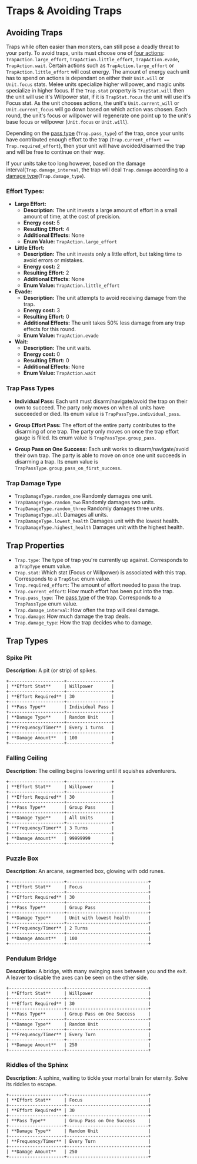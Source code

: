 # Traps & Avoiding Traps

## Avoiding Traps

Traps while often easier than monsters, can still pose a deadly threat to your party. To avoid traps, units must choose one of [four actions](#effort-types): ```TrapAction.large_effort```, ```TrapAction.little_effort```, ```TrapAction.evade```, ```TrapAction.wait```. Certain actions such as ```TrapAction.large_effort``` or ```TrapAction.little_effort``` will cost energy. The amount of energy each unit has to spend on actions is dependant on either their ```Unit.will``` or ```Unit.focus``` stats. Melee units specialize higher willpower, and magic units specialize in higher focus. If the ```Trap.stat``` property is ```TrapStat.will``` then the unit will use it's Willpower stat, if it is ```TrapStat.focus``` the unit will use it's Focus stat. As the unit chooses actions, the unit's ```Unit.current_will``` or ```Unit.current_focus``` will go down based on which action was chosen. Each round, the unit's focus or willpower will regenerate one point up to the unit's base focus or willpower (```Unit.focus``` or ```Unit.will```).

Depending on the [pass type](#trap-pass-types) (```Trap.pass_type```) of the trap, once your units have contributed enough effort to the trap (```Trap.current_effort == Trap.required_effort```), then your unit will have avoided/disarmed the trap and will be free to continue on their way.

If your units take too long however, based on the damage interval(```Trap.damage_interval```, the trap will deal ```Trap.damage``` according to a [damage type](#trap-damage-type)(```Trap.damage_type```).


### Effort Types:
- **Large Effort:** 
    - **Description:** The unit invests a large amount of effort in a small amount of time, at the cost of precision.
    - **Energy cost:** 5
    - **Resulting Effort:** 4
    - **Additional Effects:** None
    - **Enum Value:** ```TrapAction.large_effort```
- **Little Effort:** 
    - **Description:** The unit invests only a little effort, but taking time to avoid errors or mistakes.
    - **Energy cost:** 2
    - **Resulting Effort:** 2
    - **Additional Effects:** None
    - **Enum Value:** ```TrapAction.little_effort```
- **Evade:** 
    - **Description:** The unit attempts to avoid receiving damage from the trap.
    - **Energy cost:** 3
    - **Resulting Effort:** 0
    - **Additional Effects:** The unit takes 50% less damage from any trap effects for this round. 
    - **Enum Value:** ```TrapAction.evade```
- **Wait:** 
    - **Description:** The unit waits.
    - **Energy cost:** 0
    - **Resulting Effort:** 0
    - **Additional Effects:** None
    - **Enum Value:** ```TrapAction.wait```

### Trap Pass Types

- **Individual Pass:** Each unit must disarm/navigate/avoid the trap on their own to succeed. The party only moves on when all units have succeeded or died. Its enum value is ```TrapPassType.individual_pass```.

- **Group Effort Pass:** The effort of the entire party contributes to the disarming of one trap. The party only moves on once the trap effort gauge is filled. Its enum value is ```TrapPassType.group_pass```.

- **Group Pass on One Success:** Each unit works to disarm/navigate/avoid their own trap. The party is able to move on once one unit succeeds in disarming a trap. Its enum value is ```TrapPassType.group_pass_on_first_success```.

### Trap Damage Type

- ```TrapDamageType.random_one``` Randomly damages one unit.
- ```TrapDamageType.random_two``` Randomly damages two units.
- ```TrapDamageType.random_three``` Randomly damages three units.
- ```TrapDamageType.all``` Damages all units.
- ```TrapDamageType.lowest_health``` Damages unit with the lowest health.
- ```TrapDamageType.highest_health``` Damages unit with the highest health.

## Trap Properties

- ```Trap.type```: The type of trap you're currently up against. Corresponds to a ```TrapType``` enum value.
- ```Trap.stat```: Which stat (Focus or Willpower) is associated with this trap. Corresponds to a ```TrapStat``` enum value.
- ```Trap.required_effort```: The amount of effort needed to pass the trap.
- ```Trap.current_effort```: How much effort has been put into the trap.
- ```Trap.pass_type```: The [pass type](#trap-pass-types) of the trap. Corresponds to a ```TrapPassType``` enum value.
- ```Trap.damage_interval```: How often the trap will deal damage.
- ```Trap.damage```: How much damage the trap deals.
- ```Trap.damage_type```: How the trap decides who to damage.


## Trap Types

### Spike Pit
**Description:** A pit (or strip) of spikes. 

```eval_rst
+---------------------+-----------------+
| **Effort Stat**     | Willpower       |
+---------------------+-----------------+
| **Effort Required** | 30              |
+---------------------+-----------------+
| **Pass Type**       | Individual Pass |
+---------------------+-----------------+
| **Damage Type**     | Random Unit     |
+---------------------+-----------------+
| **Frequency/Timer** | Every 1 turns   |
+---------------------+-----------------+
| **Damage Amount**   | 100             |
+---------------------+-----------------+
```

### Falling Ceiling
**Description:** The ceiling begins lowering until it squishes adventurers.

```eval_rst
+---------------------+-----------------+
| **Effort Stat**     | Willpower       |
+---------------------+-----------------+
| **Effort Required** | 30              |
+---------------------+-----------------+
| **Pass Type**       | Group Pass      |
+---------------------+-----------------+
| **Damage Type**     | All Units       |
+---------------------+-----------------+
| **Frequency/Timer** | 3 Turns         |
+---------------------+-----------------+
| **Damage Amount**   | 99999999        |
+---------------------+-----------------+
```


### Puzzle Box
**Description:** An arcane, segmented box, glowing with odd runes. 

```eval_rst
+---------------------+-------------------------------+
| **Effort Stat**     | Focus                         |
+---------------------+-------------------------------+
| **Effort Required** | 30                            |
+---------------------+-------------------------------+
| **Pass Type**       | Group Pass                    |
+---------------------+-------------------------------+
| **Damage Type**     | Unit with lowest health       |
+---------------------+-------------------------------+
| **Frequency/Timer** | 2 Turns                       |
+---------------------+-------------------------------+
| **Damage Amount**   | 100                           |
+---------------------+-------------------------------+
```

### Pendulum Bridge
**Description:** A bridge, with many swinging axes between you and the exit. A leaver to disable the axes can be seen on the other side.

```eval_rst
+---------------------+-------------------------------+
| **Effort Stat**     | Willpower                     |
+---------------------+-------------------------------+
| **Effort Required** | 30                            |
+---------------------+-------------------------------+
| **Pass Type**       | Group Pass on One Success     |
+---------------------+-------------------------------+
| **Damage Type**     | Random Unit                   |
+---------------------+-------------------------------+
| **Frequency/Timer** | Every Turn                    |
+---------------------+-------------------------------+
| **Damage Amount**   | 250                           |
+---------------------+-------------------------------+
```


### Riddles of the Sphinx
**Description:** A sphinx, waiting to tickle your mortal brain for eternity. Solve its riddles to escape.

```eval_rst
+---------------------+-------------------------------+
| **Effort Stat**     | Focus                         |
+---------------------+-------------------------------+
| **Effort Required** | 30                            |
+---------------------+-------------------------------+
| **Pass Type**       | Group Pass on One Success     |
+---------------------+-------------------------------+
| **Damage Type**     | Random Unit                   |
+---------------------+-------------------------------+
| **Frequency/Timer** | Every Turn                    |
+---------------------+-------------------------------+
| **Damage Amount**   | 250                           |
+---------------------+-------------------------------+
```


